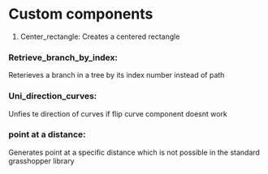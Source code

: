 # Custom components
1. Center_rectangle:
Creates a centered rectangle 
### Retrieve_branch_by_index:
Reterieves a branch in a tree by its index number instead of path 
### Uni_direction_curves:
Unfies te direction of curves if flip curve component doesnt work 
### point at a distance:
Generates point at a specific distance which is not possible in the standard grasshopper library 
